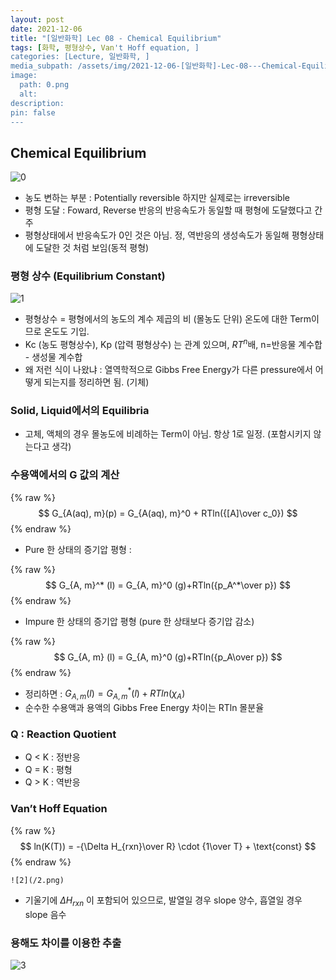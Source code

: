 ```yaml
---
layout: post
date: 2021-12-06
title: "[일반화학] Lec 08 - Chemical Equilibrium"
tags: [화학, 평형상수, Van't Hoff equation, ]
categories: [Lecture, 일반화학, ]
media_subpath: /assets/img/2021-12-06-[일반화학]-Lec-08---Chemical-Equilibrium.md
image:
  path: 0.png
  alt:  
description:  
pin: false
---
```



## Chemical Equilibrium


![0](/0.png)

- 농도 변하는 부분 : Potentially reversible 하지만 실제로는 irreversible
- 평형 도달 : Foward, Reverse 반응의 반응속도가 동일할 때 평형에 도달했다고 간주
- 평형상태에서 반응속도가 0인 것은 아님. 정, 역반응의 생성속도가 동일해 평형상태에 도달한 것 처럼 보임(동적 평형)

### 평형 상수 (Equilibrium Constant)


![1](/1.png)

- 평형상수 = 평형에서의 농도의 계수 제곱의 비 (몰농도 단위) 온도에 대한 Term이므로 온도도 기입.
- Kc (농도 평형상수), Kp (압력 평형상수) 는 관계 있으며, $RT^n$배, n=반응물 계수합 - 생성물 계수합
- 왜 저런 식이 나왔냐 : 열역학적으로 Gibbs Free Energy가 다른 pressure에서 어떻게 되는지를 정리하면 됨. (기체)

### Solid, Liquid에서의 Equilibria

- 고체, 액체의 경우 몰농도에 비례하는 Term이 아님. 항상 1로 일정. (포함시키지 않는다고 생각)

### 수용액에서의 G 값의 계산


{% raw %}
$$
G_{A(aq), m}(p) = G_{A(aq), m}^0 + RTln({[A]\over c_0})
$$
{% endraw %}

- Pure 한 상태의 증기압 평형 :

{% raw %}
$$
G_{A, m}^* (l) = G_{A, m}^0 (g)+RTln({p_A^*\over p})
$$
{% endraw %}

- Impure 한 상태의 증기압 평형 (pure 한 상태보다 증기압 감소)

{% raw %}
$$
G_{A, m} (l) = G_{A, m}^0 (g)+RTln({p_A\over p})
$$
{% endraw %}

- 정리하면 : $G_{A, m} (l) = G_{A, m}^* (l)+RTln(\chi_A)$
- 순수한 수용액과 용액의 Gibbs Free Energy 차이는 RTln 몰분율

### Q : Reaction Quotient

- Q < K : 정반응
- Q = K : 평형
- Q > K : 역반응

### Van’t Hoff Equation


{% raw %}
$$
ln(K(T)) = -{\Delta H_{rxn}\over R} \cdot {1\over T} + \text{const}
$$
{% endraw %}


	![2](/2.png)

- 기울기에 $ΔH_{rxn}$ 이 포함되어 있으므로, 발열일 경우 slope 양수, 흡열일 경우 slope 음수

### 용해도 차이를 이용한 추출


![3](/3.png)


